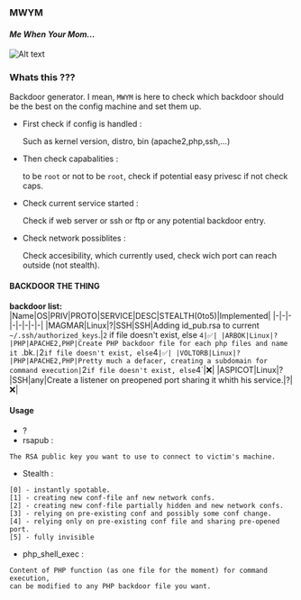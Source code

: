 ### MWYM
#### <i>Me When Your Mom...</i>
![Alt text](https://media.tenor.com/nU4nLSz7lQIAAAAd/idkwhyhelp.gif)
### Whats this ???

Backdoor generator. I mean, `MWYM` is here to check which backdoor should be the best on the config machine and set them up.

- First check if config is handled :

  Such as kernel version, distro, bin (apache2,php,ssh,...) 

- Then check capabalities :

  to be `root` or not to be `root`, check if potential easy privesc if not check caps.

- Check current service started :

  Check if web server or ssh or ftp or any potential backdoor entry.

- Check network possiblites :

  Check accesibility, which currently used, check wich port can reach outside (not stealth).

#### BACKDOOR THE THING

<b>backdoor list:</b>
|Name|OS|PRIV|PROTO|SERVICE|DESC|STEALTH(0to5)|Implemented|
|-|-|-|-|-|-|-|-|
|MAGMAR|Linux|?|SSH|SSH|Adding id_pub.rsa to current `~/.ssh/authorized_keys`.|`2` if file doesn't exist, else `4|✅|
|ARBOK|Linux|?|PHP|APACHE2,PHP|Create PHP backdoor file for each php files and name it `.bk.<filename>`|`2` if file doesn't exist, else `4`|✅|
|VOLTORB|Linux|?|PHP|APACHE2,PHP|Pretty much a defacer, creating a subdomain for command execution|`2` if file doesn't exist, else `4`|❌|
|ASPICOT|Linux|?|SSH|any|Create a listener on preopened port sharing it whith his service.|?|❌|


#### Usage

- ?
- rsapub :
```
The RSA public key you want to use to connect to victim's machine.
```
- Stealth :
```
[0] - instantly spotable.
[1] - creating new conf-file anf new network confs.
[2] - creating new conf-file partially hidden and new network confs.
[3] - relying on pre-existing conf and possibly some conf change.
[4] - relying only on pre-existing conf file and sharing pre-opened port.
[5] - fully invisible
```
- php_shell_exec :
```
Content of PHP function (as one file for the moment) for command execution,
can be modified to any PHP backdoor file you want.
```
